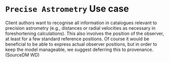 # `Precise Astrometry` Use case

Client authors want to recognise all information in catalogues relevant to
precision astrometry (e.g., distances or radial velocities as necessary in foreshortening
calculations). This also involves the position of the observer, at
least for a few standard reference positions. Of course it would be beneficial
to be able to express actual observer positions, but in order to keep the
model manageable, we suggest deferring this to provenance. (SourceDM WD)